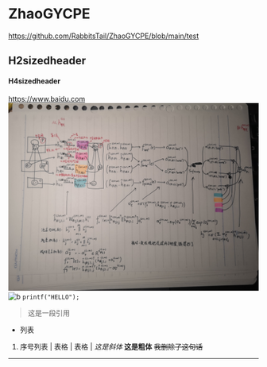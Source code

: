 # ZhaoGYCPE
https://github.com/RabbitsTail/ZhaoGYCPE/blob/main/test
## H2sizedheader
#### H4sizedheader
https://www.baidu.com
![a](/QQ图片20210429011241.jpg)
![b](http://www.gov.cn/xinwen/2021-04/27/5603266/images/7f5502abadbe48b185cc00a29b70d8f5.jpg)
```printf("HELLO");```
>这是一段引用
+ 列表
1. 序号列表
|  表格   | 表格  |
_这是斜体_
__这是粗体__
~~我删除了这句话~~
----------
